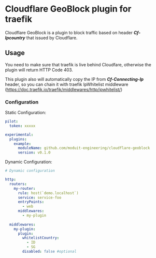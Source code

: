 # Cloudflare GeoBlock plugin for traefik

Cloudflare GeoBlock is a plugin to block traffic based on header **_Cf-Ipcountry_** that issued by Cloudflare.

## Usage

You need to make sure that traefik is live behind Cloudfare, otherwise the plugin will return HTTP Code 403.

This plugin also will automatically copy the IP from **_Cf-Connecting-Ip_** header, so you can chain it with traefik IpWhitelist middleware (https://doc.traefik.io/traefik/middlewares/http/ipwhitelist/)

### Configuration

Static Configuration:

```yaml
pilot:
  token: xxxxx

experimental:
  plugins:
    example:
      moduleName: github.com/moduit-engineering/cloudflare-geoblock
      version: v0.1.0
```

Dynamic Configuration:

```yaml
# Dynamic configuration

http:
  routers:
    my-router:
      rule: host(`demo.localhost`)
      service: service-foo
      entryPoints:
        - web
      middlewares:
        - my-plugin
 
  middlewares:
    my-plugin:
      plugin:
        whitelistCountry:
          - ID
          - SG
        disabled: false #optional
```
